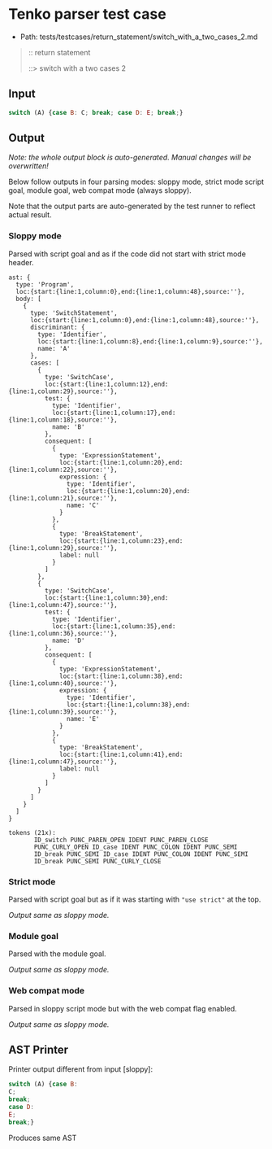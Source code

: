 # Tenko parser test case

- Path: tests/testcases/return_statement/switch_with_a_two_cases_2.md

> :: return statement
>
> ::> switch with a two cases 2

## Input

`````js
switch (A) {case B: C; break; case D: E; break;}
`````

## Output

_Note: the whole output block is auto-generated. Manual changes will be overwritten!_

Below follow outputs in four parsing modes: sloppy mode, strict mode script goal, module goal, web compat mode (always sloppy).

Note that the output parts are auto-generated by the test runner to reflect actual result.

### Sloppy mode

Parsed with script goal and as if the code did not start with strict mode header.

`````
ast: {
  type: 'Program',
  loc:{start:{line:1,column:0},end:{line:1,column:48},source:''},
  body: [
    {
      type: 'SwitchStatement',
      loc:{start:{line:1,column:0},end:{line:1,column:48},source:''},
      discriminant: {
        type: 'Identifier',
        loc:{start:{line:1,column:8},end:{line:1,column:9},source:''},
        name: 'A'
      },
      cases: [
        {
          type: 'SwitchCase',
          loc:{start:{line:1,column:12},end:{line:1,column:29},source:''},
          test: {
            type: 'Identifier',
            loc:{start:{line:1,column:17},end:{line:1,column:18},source:''},
            name: 'B'
          },
          consequent: [
            {
              type: 'ExpressionStatement',
              loc:{start:{line:1,column:20},end:{line:1,column:22},source:''},
              expression: {
                type: 'Identifier',
                loc:{start:{line:1,column:20},end:{line:1,column:21},source:''},
                name: 'C'
              }
            },
            {
              type: 'BreakStatement',
              loc:{start:{line:1,column:23},end:{line:1,column:29},source:''},
              label: null
            }
          ]
        },
        {
          type: 'SwitchCase',
          loc:{start:{line:1,column:30},end:{line:1,column:47},source:''},
          test: {
            type: 'Identifier',
            loc:{start:{line:1,column:35},end:{line:1,column:36},source:''},
            name: 'D'
          },
          consequent: [
            {
              type: 'ExpressionStatement',
              loc:{start:{line:1,column:38},end:{line:1,column:40},source:''},
              expression: {
                type: 'Identifier',
                loc:{start:{line:1,column:38},end:{line:1,column:39},source:''},
                name: 'E'
              }
            },
            {
              type: 'BreakStatement',
              loc:{start:{line:1,column:41},end:{line:1,column:47},source:''},
              label: null
            }
          ]
        }
      ]
    }
  ]
}

tokens (21x):
       ID_switch PUNC_PAREN_OPEN IDENT PUNC_PAREN_CLOSE
       PUNC_CURLY_OPEN ID_case IDENT PUNC_COLON IDENT PUNC_SEMI
       ID_break PUNC_SEMI ID_case IDENT PUNC_COLON IDENT PUNC_SEMI
       ID_break PUNC_SEMI PUNC_CURLY_CLOSE
`````

### Strict mode

Parsed with script goal but as if it was starting with `"use strict"` at the top.

_Output same as sloppy mode._

### Module goal

Parsed with the module goal.

_Output same as sloppy mode._

### Web compat mode

Parsed in sloppy script mode but with the web compat flag enabled.

_Output same as sloppy mode._

## AST Printer

Printer output different from input [sloppy]:

````js
switch (A) {case B:
C;
break;
case D:
E;
break;}
````

Produces same AST
